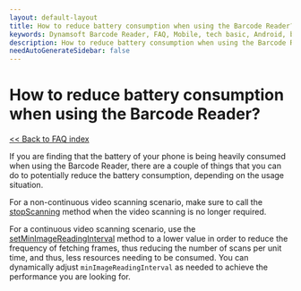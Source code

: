 ```yaml
---
layout: default-layout
title: How to reduce battery consumption when using the Barcode Reader? 
keywords: Dynamsoft Barcode Reader, FAQ, Mobile, tech basic, Android, battery, consumption
description: How to reduce battery consumption when using the Barcode Reader? 
needAutoGenerateSidebar: false
---
```


# How to reduce battery consumption when using the Barcode Reader?

[<< Back to FAQ index](index.md)

If you are finding that the battery of your phone is being heavily consumed when using the Barcode Reader, there are a couple of things that you can do to potentially reduce the battery consumption, depending on the usage situation.

For a non-continuous video scanning scenario, make sure to call the [stopScanning](../api-reference/primary-video.md#stopscanning) method when the video scanning is no longer required.

For a continuous video scanning scenario, use the [setMinImageReadingInterval](../api-reference/primary-video.md#setminimagereadinginterval) method to a lower value in order to reduce the frequency of fetching frames, thus reducing the number of scans per unit time, and thus, less resources needing to be consumed. You can dynamically adjust `minImageReadingInterval` as needed to achieve the performance you are looking for.